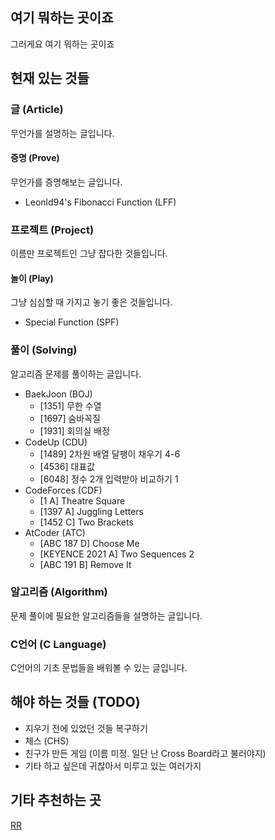 ## 여기 뭐하는 곳이죠
그러게요 여기 뭐하는 곳이죠

## 현재 있는 것들

### 글 (Article)
무언가를 설명하는 글입니다.

#### 증명 (Prove)
무언가를 증명해보는 글입니다.
- Leonld94's Fibonacci Function (LFF)

### 프로젝트 (Project)
이름만 프로젝트인 그냥 잡다한 것들입니다.

#### 놀이 (Play)
그냥 심심할 때 가지고 놓기 좋은 것들입니다.
- Special Function (SPF)

### 풀이 (Solving)
알고리즘 문제를 풀이하는 글입니다.
- BaekJoon (BOJ)
    - \[1351\] 무한 수열
    - \[1697\] 숨바꼭질
    - \[1931\] 회의실 배정
- CodeUp (CDU)
    - \[1489\] 2차원 배열 달팽이 채우기 4-6
    - \[4536\] 대표값
    - \[6048\] 정수 2개 입력받아 비교하기 1
- CodeForces (CDF)
    - \[1 A\] Theatre Square
    - \[1397 A\] Juggling Letters
    - \[1452 C\] Two Brackets
- AtCoder (ATC)
    - \[ABC 187 D\] Choose Me
    - \[KEYENCE 2021 A\] Two Sequences 2
    - \[ABC 191 B\] Remove It

### 알고리즘 (Algorithm)
문제 풀이에 필요한 알고리즘들을 설명하는 글입니다.

### C언어 (C Language)
C언어의 기초 문법들을 배워볼 수 있는 글입니다.

## 해야 하는 것들 (TODO)
- 지우기 전에 있었던 것들 복구하기
- 체스 (CHS)
- 친구가 만든 게임 (이름 미정. 일단 난 Cross Board라고 불러야지)
- 기타 하고 싶은데 귀찮아서 미루고 있는 여러가지

## 기타 추천하는 곳
[RR](https://www.youtube.com/watch?v=dQw4w9WgXcQ)